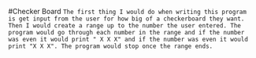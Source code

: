 #Checker Board
`The first thing I would do when writing this program is get input from the user for how big of a checkerboard they want. Then I would create a range up to the number the user entered. The program would go through each number in the range and if the number was even it would print " X X X" and if the number was even it would print "X X X". The program would stop once the range ends.`
